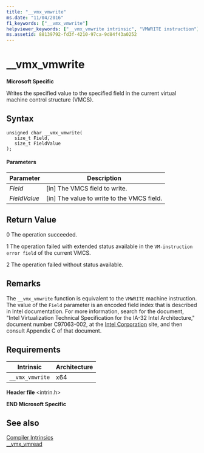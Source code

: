 ```yaml
---
title: "__vmx_vmwrite"
ms.date: "11/04/2016"
f1_keywords: ["__vmx_vmwrite"]
helpviewer_keywords: ["__vmx_vmwrite intrinsic", "VMWRITE instruction"]
ms.assetid: 88139792-fd3f-4210-97ca-9d84f43a0252
---
```

# __vmx_vmwrite

**Microsoft Specific**

Writes the specified value to the specified field in the current virtual machine control structure (VMCS).

## Syntax

```
unsigned char __vmx_vmwrite(
   size_t Field,
   size_t FieldValue
);
```

#### Parameters

|Parameter|Description|
|---------------|-----------------|
|*Field*|[in] The VMCS field to write.|
|*FieldValue*|[in] The value to write to the VMCS field.|

## Return Value

0
The operation succeeded.

1
The operation failed with extended status available in the `VM-instruction error field` of the current VMCS.

2
The operation failed without status available.

## Remarks

The `__vmx_vmwrite` function is equivalent to the `VMWRITE` machine instruction. The value of the `Field` parameter is an encoded field index that is described in Intel documentation. For more information, search for the document, "Intel Virtualization Technical Specification for the IA-32 Intel Architecture," document number C97063-002, at the [Intel Corporation](https://software.intel.com/articles/intel-sdm) site, and then consult Appendix C of that document.

## Requirements

|Intrinsic|Architecture|
|---------------|------------------|
|`__vmx_vmwrite`|x64|

**Header file** \<intrin.h>

**END Microsoft Specific**

## See also

[Compiler Intrinsics](../intrinsics/compiler-intrinsics.md)<br/>
[__vmx_vmread](../intrinsics/vmx-vmread.md)
